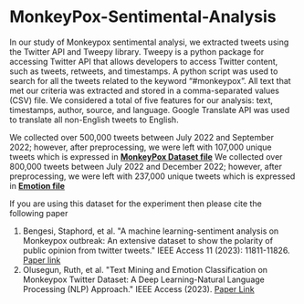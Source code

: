 # MonkeyPox-Sentimental-Analysis
In our study of Monkeypox sentimental analysi, we  extracted tweets using the Twitter API and Tweepy library. Tweepy is a python package for accessing Twitter API that allows developers to access Twitter content, such as tweets, retweets, and timestamps. A python script was used to search for all the tweets related to the keyword “#monkeypox”. All text that met our criteria was extracted and stored in a comma-separated values (CSV) file. We considered a total of five features for our analysis: text, timestamps, author, source, and language. Google Translate API was used to translate all non-English tweets to English.

We collected over 500,000 tweets between July 2022 and September 2022; however, after preprocessing, we were left with 107,000 unique tweets which is expressed in [**MonkeyPox Dataset file**](https://github.com/Staphord/MonkeyPox-Sentimental-Analysis/commit/9a45cb4c8dd434b8f32e35ac78d16a5b8cc503bd#diff-8e36ab8d620db36b2f03ea01752665fb7bb7b0a93e7311db669ab870ee870b91)
We collected over 800,000 tweets between July 2022 and December 2022; however, after preprocessing, we were left with 237,000 unique tweets which is expressed in [**Emotion file**](https://drive.google.com/file/d/1MKHcdXyT8ks3zWCydvxETer6oUS3WoNV/view?usp=sharing)

If you are using this dataset for the experiment then please cite the following paper
1. Bengesi, Staphord, et al. "A machine learning-sentiment analysis on Monkeypox outbreak: An extensive dataset to show the polarity of public opinion from twitter tweets." IEEE Access 11 (2023): 11811-11826.
   [Paper link](https://ieeexplore.ieee.org/abstract/document/10036414)
2. Olusegun, Ruth, et al. "Text Mining and Emotion Classification on Monkeypox Twitter Dataset: A Deep Learning-Natural Language Processing (NLP) Approach." IEEE Access (2023).
   [Paper Link](https://ieeexplore.ieee.org/abstract/document/10129946)

